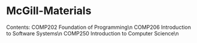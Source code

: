 # McGill-Materials
Contents:
COMP202 Foundation of Programming\n
COMP206 Introduction to Software Systems\n
COMP250 Introduction to Computer Science\n
